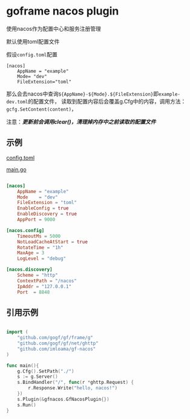 # goframe nacos plugin

使用nacos作为配置中心和服务注册管理

默认使用toml配置文件

假设`config.toml`配置
```
[nacos]
    AppName = "example"
    Mode= "dev"
    FileExtension="toml"
```
那么会去nacos中查询`${AppName}-${Mode}.${FileExtension}`即`example-dev.toml`的配置文件，
读取到配置内容后会覆盖g.Cfg中的内容，调用方法：`gcfg.SetContent(content)`，

注意：***更新前会调用clear()，清理掉内存中之前读取的配置文件***





## 示例 

[config.toml](example/config.toml)

[main.go](example/main.go)


```toml

[nacos]
    AppName = "example"
    Mode    = "dev"
    FileExtension = "toml"
    EnableConfig = true
    EnableDiscovery = true
    AppPort = 9000

[nacos.config]
    TimeoutMs = 5000
    NotLoadCacheAtStart = true
    RotateTime = "1h"
    MaxAge = 3
    LogLevel = "debug"

[nacos.discovery]
    Scheme = "http"
    ContextPath = "/nacos"
    IpAddr = "127.0.0.1"
    Port  = 8848

```

## 引用示例
```go

import (
	"github.com/gogf/gf/frame/g"
	"github.com/gogf/gf/net/ghttp"
	"github.com/imloama/gf-nacos"
)

func main(){
	g.Cfg().SetPath("./")
	s := g.Server()
	s.BindHandler("/", func(r *ghttp.Request) {
		r.Response.Write("hello, nacos!")
	})
	s.Plugin(&gfnacos.GfNacosPlugin{})
	s.Run()
}


```